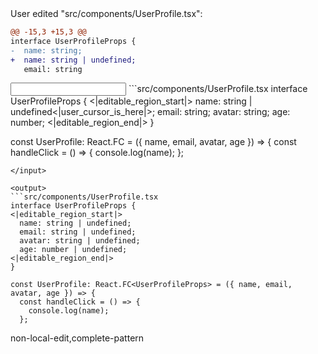 <events>
User edited "src/components/UserProfile.tsx":

```diff
@@ -15,3 +15,3 @@
interface UserProfileProps {
-  name: string;
+  name: string | undefined;
   email: string
```
</events>

<input>
```src/components/UserProfile.tsx
interface UserProfileProps {
<|editable_region_start|>
  name: string | undefined<|user_cursor_is_here|>;
  email: string;
  avatar: string;
  age: number;
<|editable_region_end|>
}

const UserProfile: React.FC<UserProfileProps> = ({ name, email, avatar, age }) => {
  const handleClick = () => {
    console.log(name);
  };
```
</input>

<output>
```src/components/UserProfile.tsx
interface UserProfileProps {
<|editable_region_start|>
  name: string | undefined;
  email: string | undefined;
  avatar: string | undefined;
  age: number | undefined;
<|editable_region_end|>
}

const UserProfile: React.FC<UserProfileProps> = ({ name, email, avatar, age }) => {
  const handleClick = () => {
    console.log(name);
  };
```
</output>

<labels>
non-local-edit,complete-pattern
</labels>
